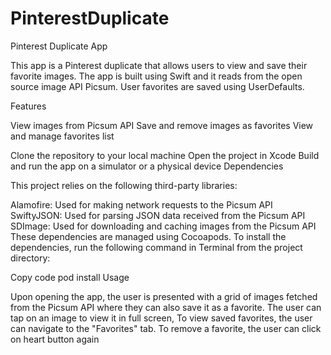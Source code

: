 # PinterestDuplicate
Pinterest Duplicate App

This app is a Pinterest duplicate that allows users to view and save their favorite images. The app is built using Swift and it reads from the open source image API Picsum. User favorites are saved using UserDefaults.

Features

View images from Picsum API
Save and remove images as favorites
View and manage favorites list

Clone the repository to your local machine
Open the project in Xcode
Build and run the app on a simulator or a physical device
Dependencies

This project relies on the following third-party libraries:

Alamofire: Used for making network requests to the Picsum API
SwiftyJSON: Used for parsing JSON data received from the Picsum API
SDImage: Used for downloading and caching images from the Picsum API
These dependencies are managed using Cocoapods. To install the dependencies, run the following command in Terminal from the project directory:

Copy code
pod install
Usage

Upon opening the app, the user is presented with a grid of images fetched from the Picsum API where they can also save it as a favorite.
The user can tap on an image to view it in full screen,
To view saved favorites, the user can navigate to the "Favorites" tab.
To remove a favorite, the user can click on heart button again
